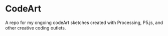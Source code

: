 # CodeArt
A repo for my ongoing codeArt sketches created with Processing, P5.js, and other creative coding outlets.
